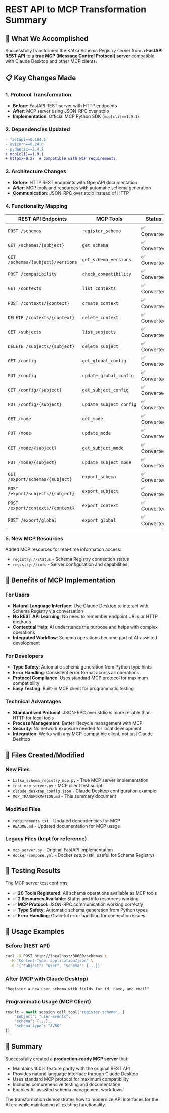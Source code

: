 # REST API to MCP Transformation Summary

## 🎯 What We Accomplished

Successfully transformed the Kafka Schema Registry server from a **FastAPI REST API** to a **true MCP (Message Control Protocol) server** compatible with Claude Desktop and other MCP clients.

## 📋 Key Changes Made

### **1. Protocol Transformation**
- **Before**: FastAPI REST server with HTTP endpoints
- **After**: MCP server using JSON-RPC over stdio
- **Implementation**: Official MCP Python SDK (`mcp[cli]==1.9.1`)

### **2. Dependencies Updated**
```diff
- fastapi==0.104.1
- uvicorn==0.24.0
- pydantic==2.4.2
+ mcp[cli]==1.9.1
+ httpx>=0.27  # Compatible with MCP requirements
```

### **3. Architecture Changes**
- **Before**: HTTP REST endpoints with OpenAPI documentation
- **After**: MCP tools and resources with automatic schema generation
- **Communication**: JSON-RPC over stdio instead of HTTP

### **4. Functionality Mapping**

| REST API Endpoints | MCP Tools | Status |
|-------------------|-----------|--------|
| `POST /schemas` | `register_schema` | ✅ Converted |
| `GET /schemas/{subject}` | `get_schema` | ✅ Converted |
| `GET /schemas/{subject}/versions` | `get_schema_versions` | ✅ Converted |
| `POST /compatibility` | `check_compatibility` | ✅ Converted |
| `GET /contexts` | `list_contexts` | ✅ Converted |
| `POST /contexts/{context}` | `create_context` | ✅ Converted |
| `DELETE /contexts/{context}` | `delete_context` | ✅ Converted |
| `GET /subjects` | `list_subjects` | ✅ Converted |
| `DELETE /subjects/{subject}` | `delete_subject` | ✅ Converted |
| `GET /config` | `get_global_config` | ✅ Converted |
| `PUT /config` | `update_global_config` | ✅ Converted |
| `GET /config/{subject}` | `get_subject_config` | ✅ Converted |
| `PUT /config/{subject}` | `update_subject_config` | ✅ Converted |
| `GET /mode` | `get_mode` | ✅ Converted |
| `PUT /mode` | `update_mode` | ✅ Converted |
| `GET /mode/{subject}` | `get_subject_mode` | ✅ Converted |
| `PUT /mode/{subject}` | `update_subject_mode` | ✅ Converted |
| `GET /export/schemas/{subject}` | `export_schema` | ✅ Converted |
| `POST /export/subjects/{subject}` | `export_subject` | ✅ Converted |
| `POST /export/contexts/{context}` | `export_context` | ✅ Converted |
| `POST /export/global` | `export_global` | ✅ Converted |

### **5. New MCP Resources**
Added MCP resources for real-time information access:
- `registry://status` - Schema Registry connection status
- `registry://info` - Server configuration and capabilities

## 🚀 Benefits of MCP Implementation

### **For Users**
- **Natural Language Interface**: Use Claude Desktop to interact with Schema Registry via conversation
- **No REST API Learning**: No need to remember endpoint URLs or HTTP methods
- **Contextual Help**: AI understands the purpose and helps with complex operations
- **Integrated Workflow**: Schema operations become part of AI-assisted development

### **For Developers**
- **Type Safety**: Automatic schema generation from Python type hints
- **Error Handling**: Consistent error format across all operations
- **Protocol Compliance**: Uses standard MCP protocol for maximum compatibility
- **Easy Testing**: Built-in MCP client for programmatic testing

### **Technical Advantages**
- **Standardized Protocol**: JSON-RPC over stdio is more reliable than HTTP for local tools
- **Process Management**: Better lifecycle management with MCP
- **Security**: No network exposure needed for local development
- **Integration**: Works with any MCP-compatible client, not just Claude Desktop

## 📁 Files Created/Modified

### **New Files**
- `kafka_schema_registry_mcp.py` - True MCP server implementation
- `test_mcp_server.py` - MCP client test script
- `claude_desktop_config.json` - Claude Desktop configuration example
- `MCP_TRANSFORMATION.md` - This summary document

### **Modified Files**
- `requirements.txt` - Updated dependencies for MCP
- `README.md` - Updated documentation for MCP usage

### **Legacy Files** (kept for reference)
- `mcp_server.py` - Original FastAPI implementation
- `docker-compose.yml` - Docker setup (still useful for Schema Registry)

## 🧪 Testing Results

The MCP server test confirms:
- ✅ **20 Tools Registered**: All schema operations available as MCP tools
- ✅ **2 Resources Available**: Status and info resources working
- ✅ **MCP Protocol**: JSON-RPC communication working correctly
- ✅ **Type Safety**: Automatic schema generation from Python types
- ✅ **Error Handling**: Graceful error handling for connection issues

## 🔧 Usage Examples

### **Before (REST API)**
```bash
curl -X POST http://localhost:38000/schemas \
  -H "Content-Type: application/json" \
  -d '{"subject": "user", "schema": {...}}'
```

### **After (MCP with Claude Desktop)**
```
"Register a new user schema with fields for id, name, and email"
```

### **Programmatic Usage (MCP Client)**
```python
result = await session.call_tool("register_schema", {
    "subject": "user-events",
    "schema": {...},
    "schema_type": "AVRO"
})
```

## 🎉 Summary

Successfully created a **production-ready MCP server** that:
- Maintains 100% feature parity with the original REST API
- Provides natural language interface through Claude Desktop
- Uses standard MCP protocol for maximum compatibility
- Includes comprehensive testing and documentation
- Enables AI-assisted schema management workflows

The transformation demonstrates how to modernize API interfaces for the AI era while maintaining all existing functionality. 